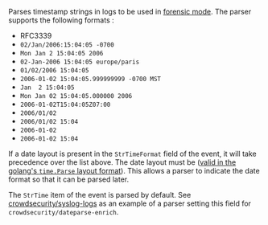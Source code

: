 Parses timestamp strings in logs to be used in [forensic mode](https://doc.crowdsec.net/Crowdsec/v1/user_guide/forensic_mode/). The parser supports the following formats :

 - RFC3339
 - `02/Jan/2006:15:04:05 -0700`
 - `Mon Jan 2 15:04:05 2006`
 - `02-Jan-2006 15:04:05 europe/paris`
 - `01/02/2006 15:04:05`
 - `2006-01-02 15:04:05.999999999 -0700 MST`
 - `Jan  2 15:04:05`
 - `Mon Jan 02 15:04:05.000000 2006`
 - `2006-01-02T15:04:05Z07:00`
 - `2006/01/02`
 - `2006/01/02 15:04`
 - `2006-01-02`
 - `2006-01-02 15:04`

If a date layout is present in the `StrTimeFormat` field of the event, it will take precedence over the list above. The date layout must be ([valid in the golang's `time.Parse` layout format](https://pkg.go.dev/time#Parse)). This allows a parser to indicate the date format so that it can be parsed later.


The `StrTime` item of the event is parsed by default. See [crowdsecurity/syslog-logs](https://hub.crowdsec.net/author/crowdsecurity/configurations/syslog-logs) as an example of a parser setting this field for `crowdsecurity/dateparse-enrich`.
